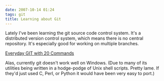 ```yaml
---
date: 2007-10-14 01:24
tags: git
title: Learning about Git
---
```


Lately I've been learning the git source code control system. It's a
distributed version control system, which means there is no central
repository. It's especially good for working on multiple branches.

[Everyday GIT with 20 Commands](http://www.kernel.org/pub/software/scm/git/docs/everyday.html)

Alas, currently git doesn't work well on Windows. (Due to many of its utilities being written in a hodge-podge of Unix shell scripts. Pretty lame. If they'd
just used C, Perl, or Python it would have been very easy to port.)
